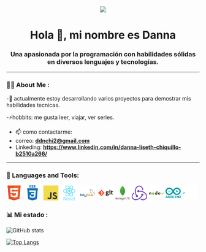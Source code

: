 <div id="header" align="center">
    <img src="https://media.giphy.com/media/kD7SCW1rF6FFK/giphy.gif" width="200" />
    <h1 align="center">Hola 👋, mi nombre es Danna</h1>
    <h3 align="center">Una apasionada por la programación con habilidades sólidas en diversos lenguajes y tecnologías.</h3>
</div>

---

### 👨‍💻 About Me :
-🌱 actualmente estoy desarrollando varios proyectos para demostrar mis habilidades tecnicas.

-⚡hobbits: me gusta leer, viajar, ver series.

- 📫 como contactarme:
- correo: **ddnchi2@gmail.com**
- Linkeding: **https://www.linkedin.com/in/danna-liseth-chiquillo-b2510a266/**

---

<div align="left">
    <h3>🔨 Languages and Tools:</h3>
    <div>
        <img src="https://github.com/devicons/devicon/blob/master/icons/html5/html5-original.svg" title="HTML5" alt="HTML" width="40" height="40"/>&nbsp;
        <img src="https://github.com/devicons/devicon/blob/master/icons/css3/css3-plain-wordmark.svg"  title="CSS3" alt="CSS" width="40" height="40"/>&nbsp;
        <img src="https://github.com/devicons/devicon/blob/master/icons/javascript/javascript-original.svg" title="JavaScript" alt="JavaScript" width="40" height="40"/>&nbsp;
        <img src="https://github.com/devicons/devicon/blob/master/icons/react/react-original-wordmark.svg" title="React" alt="React" width="40" height="40"/>&nbsp;
        <img src="https://github.com/devicons/devicon/blob/master/icons/mysql/mysql-original-wordmark.svg" title="MySQL"  alt="MySQL" width="40" height="40"/>&nbsp;
        <img src="https://github.com/devicons/devicon/blob/master/icons/git/git-original-wordmark.svg" title="Git" **alt="Git" width="40" height="40"/>
        <img src="https://github.com/devicons/devicon/blob/master/icons/mongodb/mongodb-original-wordmark.svg" title="mongo" **alt="mongo" width="40" height="40"/>
        <img src="https://github.com/devicons/devicon/blob/master/icons/redux/redux-original.svg" title="redux" **alt="redux" width="40" height="40"/>
        <img src="https://github.com/devicons/devicon/blob/master/icons/nodejs/nodejs-original-wordmark.svg" title="node" **alt="redux" width="40" height="40"/>
        <img src="https://github.com/devicons/devicon/blob/master/icons/arduino/arduino-original-wordmark.svg" title="arduino" **alt="arduino" width="40" height="40"/>
        <img src="https://github.com/devicons/devicon/blob/master/icons/tailwindcss/tailwindcss-original-wordmark.svg" title="tailwind" **alt="arduino" width="40" height="40"/>
         
</div>
</div>

### 📊 Mi estado :

![GitHub stats](https://github-readme-stats.vercel.app/api?username=DlisethChiquillo&show_icons=true&theme=radical)

[![Top Langs](https://github-readme-stats.vercel.app/api/top-langs/?username=DlisethChiquillo&theme=tokyonight)](https://github.com/anuraghazra/github-readme-stats)
<!--
**DlisethChiquillo/DlisethChiquillo** is a ✨ _special_ ✨ repository because its `README.md` (this file) appears on your GitHub profile.

Here are some ideas to get you started:

- 🔭 I’m currently working on ...
- 🌱 I’m currently learning ...
- 👯 I’m looking to collaborate on ...
- 🤔 I’m looking for help with ...
- 💬 Ask me about ...
- 📫 How to reach me: ...
- 😄 Pronouns: ...
- ⚡ Fun fact: ...
-->
